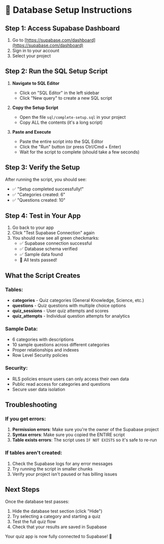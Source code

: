# 🚀 Database Setup Instructions

## Step 1: Access Supabase Dashboard

1. Go to [https://supabase.com/dashboard](https://supabase.com/dashboard)
2. Sign in to your account
3. Select your project

## Step 2: Run the SQL Setup Script

1. **Navigate to SQL Editor**
   - Click on "SQL Editor" in the left sidebar
   - Click "New query" to create a new SQL script

2. **Copy the Setup Script**
   - Open the file `sql/complete-setup.sql` in your project
   - Copy ALL the contents (it's a long script)

3. **Paste and Execute**
   - Paste the entire script into the SQL Editor
   - Click the "Run" button (or press Ctrl/Cmd + Enter)
   - Wait for the script to complete (should take a few seconds)

## Step 3: Verify the Setup

After running the script, you should see:
- ✅ "Setup completed successfully!"
- ✅ "Categories created: 6"
- ✅ "Questions created: 10"

## Step 4: Test in Your App

1. Go back to your app
2. Click "Test Supabase Connection" again
3. You should now see all green checkmarks:
   - ✅ Supabase connection successful
   - ✅ Database schema verified
   - ✅ Sample data found
   - 🎉 All tests passed!

## What the Script Creates

### Tables:
- **categories** - Quiz categories (General Knowledge, Science, etc.)
- **questions** - Quiz questions with multiple choice options
- **quiz_sessions** - User quiz attempts and scores
- **quiz_attempts** - Individual question attempts for analytics

### Sample Data:
- 6 categories with descriptions
- 10 sample questions across different categories
- Proper relationships and indexes
- Row Level Security policies

### Security:
- RLS policies ensure users can only access their own data
- Public read access for categories and questions
- Secure user data isolation

## Troubleshooting

### If you get errors:
1. **Permission errors**: Make sure you're the owner of the Supabase project
2. **Syntax errors**: Make sure you copied the ENTIRE script
3. **Table exists errors**: The script uses `IF NOT EXISTS` so it's safe to re-run

### If tables aren't created:
1. Check the Supabase logs for any error messages
2. Try running the script in smaller chunks
3. Verify your project isn't paused or has billing issues

## Next Steps

Once the database test passes:
1. Hide the database test section (click "Hide")
2. Try selecting a category and starting a quiz
3. Test the full quiz flow
4. Check that your results are saved in Supabase

Your quiz app is now fully connected to Supabase! 🎉